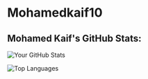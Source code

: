# Mohamedkaif10

## Mohamed Kaif's GitHub Stats:
![Your GitHub Stats](https://github-readme-stats.vercel.app/api?username=Mohamedkaif10&show_icons=true&theme=radical)

![Top Languages](https://github-readme-stats.vercel.app/api/top-langs/?username=yourusername&layout=compact&theme=radical)


